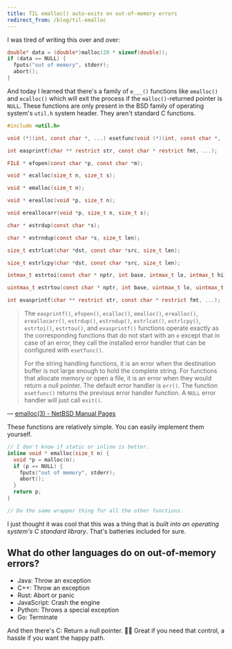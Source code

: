 ```yaml
---
title: TIL emalloc() auto-exits on out-of-memory errors
redirect_from: /blog/til-emalloc
---
```


I was tired of writing this over and over:

```c
double* data = (double*)malloc(20 * sizeof(double));
if (data == NULL) {
  fputs("out of memory", stderr);
  abort();
}
```

And today I learned that there's a family of `e___()` functions like `emalloc()` and `ecalloc()` which will exit the process if the `malloc()`-returned pointer is `NULL`. These functions are only present in the BSD family of operating system's `util.h` system header. They aren't standard C functions.

```c
#include <util.h>

void (*)(int, const char *, ...) esetfunc(void (*)(int, const char *, ...));

int easprintf(char ** restrict str, const char * restrict fmt, ...);

FILE * efopen(const char *p, const char *m);

void * ecalloc(size_t n, size_t s);

void * emalloc(size_t n);

void * erealloc(void *p, size_t n);

void ereallocarr(void *p, size_t n, size_t s);

char * estrdup(const char *s);

char * estrndup(const char *s, size_t len);

size_t estrlcat(char *dst, const char *src, size_t len);

size_t estrlcpy(char *dst, const char *src, size_t len);

intmax_t estrtoi(const char * nptr, int base, intmax_t lo, intmax_t hi);

uintmax_t estrtou(const char * nptr, int base, uintmax_t lo, uintmax_t hi);

int evasprintf(char ** restrict str, const char * restrict fmt, ...);
```

> The `easprintf()`, `efopen()`, `ecalloc()`, `emalloc()`, `erealloc()`, `ereallocarr()`, `estrdup()`, `estrndup()`, `estrlcat()`, `estrlcpy()`, `estrtoi()`, `estrtou()`, and `evasprintf()` functions operate exactly as the corresponding functions that do not start with an `e` except that in case of an error, they call the installed error handler that can be configured with `esetfunc()`.
>
> For the string handling functions, it is an error when the destination buffer is not large enough to hold the complete string. For functions that allocate memory or open a file, it is an error when they would return a null pointer.  The default error handler is `err()`. The function `esetfunc()` returns the previous error handler function. A `NULL` error handler will just call `exit()`.

&mdash; [emalloc(3) - NetBSD Manual Pages](https://man.netbsd.org/emalloc.3)

These functions are relatively simple. You can easily implement them yourself.

```c
// I don't know if static or inline is better.
inline void * emalloc(size_t n) {
  void *p = malloc(n);
  if (p == NULL) {
    fputs("out of memory", stderr);
    abort();
  }
  return p;
}

// Do the same wrapper thing for all the other functions.
```

I just thought it was cool that this was a thing that is _built into an operating system's C standard library_. That's batteries included for sure.

## What do other languages do on out-of-memory errors?

- Java: Throw an exception
- C++: Throw an exception
- Rust: Abort or panic
- JavaScript: Crash the engine
- Python: Throws a special exception
- Go: Terminate

And then there's C: Return a null pointer. 🤷‍♀️ Great if you need that control, a hassle if you want the happy path.
